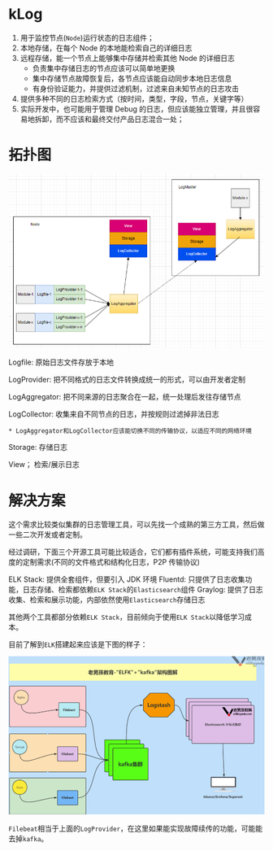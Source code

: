 # kLog

1. 用于监控节点(`Node`)运行状态的日志组件；
2. 本地存储，在每个 Node 的本地能检索自己的详细日志
3. 远程存储，能一个节点上能够集中存储并检索其他 Node 的详细日志
    - 负责集中存储日志的节点应该可以简单地更换
    - 集中存储节点故障恢复后，各节点应该能自动同步本地日志信息
    - 有身份验证能力，并提供过滤机制，过滤来自未知节点的日志攻击
4. 提供多种不同的日志检索方式（按时间，类型，字段，节点，关键字等）
5. 实际开发中，也可能用于管理 Debug 的日志，但应该能独立管理，并且很容易地拆卸，而不应该和最终交付产品日志混合一处；

# 拓扑图

![拓扑图](./topology.png)

Logfile: 原始日志文件存放于本地

LogProvider: 把不同格式的日志文件转换成统一的形式，可以由开发者定制

LogAggregator: 把不同来源的日志聚合在一起，统一处理后发往存储节点

LogCollector: 收集来自不同节点的日志，并按规则过滤掉非法日志

    * LogAggregator和LogCollector应该能切换不同的传输协议，以适应不同的网络环境

Storage: 存储日志

View； 检索/展示日志

# 解决方案

这个需求比较类似集群的日志管理工具，可以先找一个成熟的第三方工具，然后做一些二次开发或者定制。

经过调研，下面三个开源工具可能比较适合，它们都有插件系统，可能支持我们高度的定制需求(不同的文件格式和结构化日志，P2P 传输协议)

ELK Stack: 提供全套组件，但要引入 JDK 环境
Fluentd: 只提供了日志收集功能，日志存储、检索都依赖`ELK Stack`的`Elasticsearch`组件
Graylog: 提供了日志收集、检索和展示功能，内部依然使用`Elasticsearch`存储日志

其他两个工具都部分依赖`ELK Stack`，目前倾向于使用`ELK Stack`以降低学习成本。

目前了解到`ELK`搭建起来应该是下图的样子：

![ELK](./ELK.png)

`Filebeat`相当于上面的`LogProvider`，在这里如果能实现故障续传的功能，可能能去掉`kafka`。
